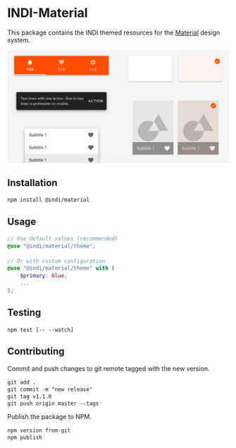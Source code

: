 # INDI-Material

This package contains the INDI themed resources for the [Material](https://material.io) design system.

![Screenshot](screenshot.png)

## Installation

``` shell
npm install @indi/material
```

## Usage

``` scss
// Use default values (recommended)
@use "@indi/material/theme";

// Or with custom configuration
@use "@indi/material/theme" with (
    $primary: blue,
    ...
);
```

## Testing

``` shell
npm test [-- --watch]
```

## Contributing

Commit and push changes to git remote tagged with the new version.

``` shell
git add .
git commit -m "new release"
git tag v1.1.0
git push origin master --tags
```

Publish the package to NPM.

``` shell
npm version from-git
npm publish
```
